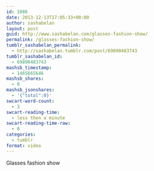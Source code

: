```yaml
---
id: 1086
date: 2013-12-13T17:05:33+00:00
author: sashabelan
layout: post
guid: http://www.sashabelan.com/glasses-fashion-show/
permalink: /glasses-fashion-show/
tumblr_sashabelan_permalink:
  - http://sashabelan.tumblr.com/post/69890483743
tumblr_sashabelan_id:
  - 69890483743
mashsb_timestamp:
  - 1465665646
mashsb_shares:
  - 0
mashsb_jsonshares:
  - '{"total":0}'
swcart-word-count:
  - 3
swcart-reading-time:
  - less then a minute
swcart-reading-time-raw:
  - 0
categories:
  - tumblr
format: video
---
```

Glasses fashion show